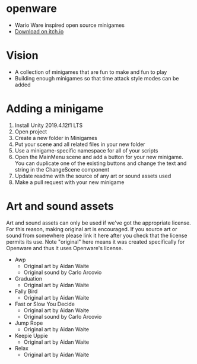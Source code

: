 # openware
- Wario Ware inspired open source minigames
- [Download on itch.io](https://aidanwaite.itch.io/openware)

# Vision
- A collection of minigames that are fun to make and fun to play
- Building enough minigames so that time attack style modes can be added 

# Adding a minigame
1. Install Unity 2019.4.12f1 LTS
2. Open project
3. Create a new folder in Minigames
4. Put your scene and all related files in your new folder
5. Use a minigame-specific namespace for all of your scripts
6. Open the MainMenu scene and add a button for your new minigame. You can duplicate one of the existing buttons and change the text and string in the ChangeScene component
7. Update readme with the source of any art or sound assets used
8. Make a pull request with your new minigame

# Art and sound assets
Art and sound assets can only be used if we've got the appropriate license. For this reason, making original art is encouraged. If you source art or sound from somewhere please link it here after you check that the license permits its use. Note "original" here means it was created specifically for Openware and thus it uses Openware's license.

- Awp
    - Original art by Aidan Waite
    - Original sound by Carlo Arcovio
- Graduation
    - Original art by Aidan Waite
- Fally Bird
    - Original art by Aidan Waite
- Fast or Slow You Decide
    - Original art by Aidan Waite
    - Original sound by Carlo Arcovio
- Jump Rope
    - Original art by Aidan Waite
- Keepie Uppie
    - Original art by Aidan Waite 
- Relax
    - Original art by Aidan Waite
